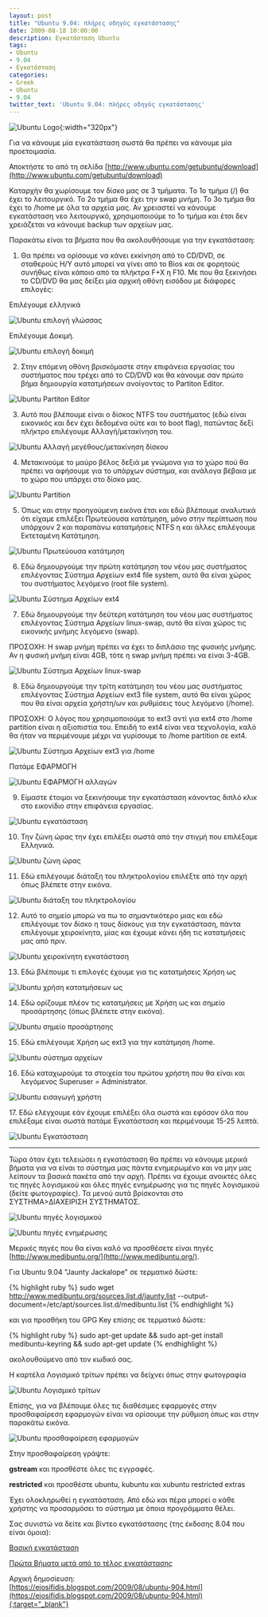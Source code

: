 ```yaml
---
layout: post
title: "Ubuntu 9.04: πλήρες οδηγός εγκατάστασης"
date: 2009-08-18 10:00:00
description: Εγκατάσταση Ubuntu
tags:
- Ubuntu
- 9.04
- Εγκατάσταση
categories:
- Greek
- Ubuntu
- 9.04
twitter_text: 'Ubuntu 9.04: πλήρες οδηγός εγκατάστασης'
---
```


![Ubuntu Logo](/post_images/ubuntu/Ubuntu-Logo.png "Ubuntu Logo"){:width="320px"}

Για να κάνουμε μία εγκατάσταση σωστά θα πρέπει να κάνουμε μία προετοιμασία.

Αποκτήστε το από τη σελίδα [http://www.ubuntu.com/getubuntu/download](http://www.ubuntu.com/getubuntu/download)

Καταρχήν θα χωρίσουμε τον δίσκο μας σε 3 τμήματα. Το 1ο τμήμα (/) θα έχει το λειτουργικό. Το 2ο τμήμα θα έχει την swap μνήμη. Το 3ο τμήμα θα έχει το /home με όλα τα αρχεία μας. Αν χρειαστεί να κάνουμε εγκατάσταση νεο λειτουργικό, χρησιμοποιούμε το 1ο τμήμα και έτσι δεν χρειάζεται να κάνουμε backup των αρχείων μας.

Παρακάτω είναι τα βήματα που θα ακολουθήσουμε για την εγκατάσταση:

1. Θα πρέπει να ορίσουμε να κάνει εκκίνηση από το CD/DVD, σε σταθερούς Η/Υ αυτό μπορεί να γίνει από το Bios και σε φορητούς συνήθως είναι κάποιο από τα πλήκτρα F+X η F10. Με που θα ξεκινήσει το CD/DVD θα μας δείξει μία αρχική οθόνη εισόδου με διάφορες επιλογές:

Επιλέγουμε ελληνικά

![Ubuntu επιλογή γλώσσας](/post_images/ubuntu/904/1.jpg "Ubuntu επιλογή γλώσσας")


Επιλέγουμε Δοκιμή.

![Ubuntu επιλογή δοκιμή](/post_images/ubuntu/904/2.jpg "Ubuntu επιλογή δοκιμή")
 

2. Στην επόμενη οθόνη βρισκόμαστε στην επιφάνεια εργασίας του συστήματος που τρέχει από το CD/DVD και θα κάνουμε σαν πρώτο βήμα δημιουργία κατατμήσεων ανοίγοντας το Partiton Editor.

![Ubuntu Partiton Editor](/post_images/ubuntu/904/3.jpg "Ubuntu Partiton Editor")

3. Αυτό που βλέπουμε είναι ο δίσκος NTFS του συστήματος (εδώ είναι εικονικός και δεν έχει δεδομένα ούτε και το boot flag), πατώντας δεξί πλήκτρο επιλέγουμε Αλλαγή/μετακίνηση του.

![Ubuntu Αλλαγή μεγέθους/μετακίνηση δίσκου](/post_images/ubuntu/904/4.jpg "Ubuntu Αλλαγή μεγέθους/μετακίνηση δίσκου")

4. Μετακινούμε το μαύρο βέλος δεξιά με γνώμονα για το χώρο πού θα πρέπει να αφήσουμε για το υπάρχων σύστημα, και ανάλογα βέβαια με το χώρο που υπάρχει στο δίσκο μας.

![Ubuntu Partition](/post_images/ubuntu/904/5.jpg "Ubuntu Partition")

5. Όπως και στην προηγούμενη εικόνα έτσι και εδώ βλέπουμε αναλυτικά ότι είχαμε επιλέξει Πρωτεύουσα κατάτμηση, μόνο στην περίπτωση που υπάρχουν 2 και παραπάνω κατατμήσεις NTFS η και άλλες επιλέγουμε Εκτεταμένη Κατάτμηση.

![Ubuntu Πρωτεύουσα κατάτμηση](/post_images/ubuntu/904/6.jpg "Ubuntu Πρωτεύουσα κατάτμηση")

6. Εδώ δημιουργούμε την πρώτη κατάτμηση του νέου μας συστήματος επιλέγοντας Σύστημα Αρχείων ext4 file system, αυτό θα είναι χώρος του συστήματος λεγόμενο (root file system).

![Ubuntu Σύστημα Αρχείων ext4](/post_images/ubuntu/904/7.jpg "Ubuntu Σύστημα Αρχείων ext4")

7. Εδώ δημιουργούμε την δεύτερη κατάτμηση του νέου μας συστήματος επιλέγοντας Σύστημα Αρχείων linux-swap, αυτό θα είναι χώρος τις εικονικής μνήμης λεγόμενο (swap).

ΠΡΟΣΟΧΗ: H swap μνήμη πρέπει να έχει το διπλάσιο της φυσικής μνήμης. Αν η φυσική μνήμη είναι 4GB, τότε η swap μνήμη πρέπει να είναι 3-4GB.

![Ubuntu Σύστημα Αρχείων linux-swap](/post_images/ubuntu/904/8.jpg "Ubuntu Σύστημα Αρχείων linux-swap")

8. Εδώ δημιουργούμε την τρίτη κατάτμηση του νέου μας συστήματος επιλέγοντας Σύστημα Αρχείων ext3 file system, αυτό θα είναι χώρος που θα είναι αρχεία χρήστη/ων και ρυθμίσεις τους λεγόμενο (/home).

ΠΡΟΣΟΧΗ: Ο λόγος που χρησιμοποιούμε το ext3 αντί για ext4 στο /home partition είναι η αξιοπιστία του. Επειδή το ext4 είναι νεα τεχνολογία, καλό θα ήταν να περιμένουμε μέχρι να γυρίσουμε το /home partition σε ext4.

![Ubuntu Σύστημα Αρχείων ext3 για /home](/post_images/ubuntu/904/9.jpg "Ubuntu Σύστημα Αρχείων ext3 για /home")

Πατάμε ΕΦΑΡΜΟΓΗ

![Ubuntu ΕΦΑΡΜΟΓΗ αλλαγών](/post_images/ubuntu/904/10.jpg "Ubuntu ΕΦΑΡΜΟΓΗ αλλαγών")

9. Είμαστε έτοιμοι να ξεκινήσουμε την εγκατάσταση κάνοντας διπλό κλικ στο εικονίδιο στην επιφάνεια εργασίας.

![Ubuntu εγκατάσταση](/post_images/ubuntu/904/11.jpg "Ubuntu εγκατάσταση")

10. Την ζώνη ώρας την έχει επιλέξει σωστά από την στιγμή που επιλέξαμε Ελληνικά.

![Ubuntu ζώνη ώρας](/post_images/ubuntu/904/12.jpg "Ubuntu ζώνη ώρας")

11. Εδώ επιλέγουμε διάταξη του πληκτρολογίου επιλέξτε από την αρχή όπως βλέπετε στην εικόνα.

![Ubuntu διάταξη του πληκτρολογίου](/post_images/ubuntu/904/13.jpg "Ubuntu διάταξη του πληκτρολογίου")

12. Αυτό το σημείο μπορώ να πω το σημαντικότερο μιας και εδώ επιλέγουμε τον δίσκο η τους δίσκους για την εγκατάσταση, πάντα επιλέγουμε χειροκίνητα, μίας και έχουμε κάνει ήδη τις κατατμήσεις μας από πριν.

![Ubuntu χειροκίνητη εγκατάσταση](/post_images/ubuntu/904/14.jpg "Ubuntu χειροκίνητη εγκατάσταση")

13. Εδώ βλέπουμε τι επιλογές έχουμε για τις κατατμήσεις Χρήση ως

![Ubuntu χρήση κατατμήσεων ως](/post_images/ubuntu/904/15.jpg "Ubuntu χρήση κατατμήσεων ως")

14. Εδώ ορίζουμε πλέον τις κατατμήσεις με Χρήση ως και σημείο προσάρτησης (όπως βλέπετε στην εικόνα).

![Ubuntu σημείο προσάρτησης](/post_images/ubuntu/904/16.jpg "Ubuntu σημείο προσάρτησης")

15. Εδώ επιλέγουμε Χρήση ως ext3 για την κατάτμηση /home.

![Ubuntu σύστημα αρχείων](/post_images/ubuntu/904/17.jpg "Ubuntu σύστημα αρχείων")

16. Εδώ καταχωρούμε τα στοιχεία του πρώτου χρήστη που θα είναι και λεγόμενος Superuser = Administrator.

![Ubuntu εισαγωγή χρήστη](/post_images/ubuntu/904/18.jpg "Ubuntu εισαγωγή χρήστη")

17\. Εδώ ελέγχουμε εάν έχουμε επιλέξει όλα σωστά και εφόσον όλα που επιλέξαμε είναι σωστά πατάμε Εγκατάσταση και περιμένουμε 15-25 λεπτά.

![Ubuntu Εγκατάσταση](/post_images/ubuntu/904/19.jpg "Ubuntu Εγκατάσταση")

*************************************************************************************************************************************

Τώρα όταν έχει τελειώσει η εγκατάσταση θα πρέπει να κάνουμε μερικά βήματα για να είναι το σύστημα μας πάντα ενημερωμένο και να μην μας λείπουν τα βασικά πακέτα από την αρχή. Πρέπει να έχουμε ανοικτές όλες τις πηγές λογισμικού και όλες πηγές ενημέρωσης για τις πηγές λογισμικού (δείτε φωτογραφίες). Τα μενού αυτά βρίσκονται στο ΣΥΣΤΗΜΑ>ΔΙΑΧΕΙΡΙΣΗ ΣΥΣΤΗΜΑΤΟΣ.

![Ubuntu πηγές λογισμικού](/post_images/ubuntu/904/20.jpg "Ubuntu πηγές λογισμικού")

![Ubuntu πηγές ενημέρωσης](/post_images/ubuntu/904/21.jpg "Ubuntu πηγές ενημέρωσης")

Μερικές πηγές που θα είναι καλό να προσθέσετε είναι πηγές [http://www.medibuntu.org/](http://www.medibuntu.org/).

Για Ubuntu 9.04 "Jaunty Jackalope" σε τερματικό δώστε:

{% highlight ruby %}
sudo wget http://www.medibuntu.org/sources.list.d/jaunty.list --output-document=/etc/apt/sources.list.d/medibuntu.list
{% endhighlight %}

και για προσθήκη του GPG Key επίσης σε τερματικό δώστε:

{% highlight ruby %}
sudo apt-get update && sudo apt-get install medibuntu-keyring && sudo apt-get update
{% endhighlight %}

ακολουθούμενο από τον κωδικό σας.

Η καρτέλα Λογισμικό τρίτων πρέπει να δείχνει όπως στην φωτογραφία

![Ubuntu Λογισμικό τρίτων](/post_images/ubuntu/904/22.jpg "Ubuntu Λογισμικό τρίτων")

Επίσης, για να βλέπουμε όλες τις διαθέσιμες εφαρμογές στην προσθαφαίρεση εφαρμογών είναι να ορίσουμε την ρύθμιση όπως και στην παρακάτω εικόνα.

![Ubuntu προσθαφαίρεση εφαρμογών](/post_images/ubuntu/904/23.jpg "Ubuntu προσθαφαίρεση εφαρμογών")

Στην προσθαφαίρεση γράψτε:

**gstream** και προσθέστε όλες τις εγγραφές.

**restricted** και προσθέστε ubuntu, kubuntu και xubuntu restricted extras

Έχει ολοκληρωθεί η εγκατάσταση. Από εδώ και πέρα μπορεί ο κάθε χρήστης να προσαρμόσει το σύστημα με όποια προγράμματα θέλει.

Σας συνιστώ να δείτε και βίντεο εγκατάστασης (της έκδοσης 8.04 που είναι όμοια):

[Βασική εγκατάσταση](http://econlab.uom.gr/econlab/ubuntu/video/ubuntu8.04.setup.ogg)

[Πρώτα Βήματα μετά από το τέλος εγκατάστασης](http://econlab.uom.gr/econlab/ubuntu/video/ubuntu8.04first-steps.ogg)

Αρχική δημοσίευση:  
[https://eiosifidis.blogspot.com/2009/08/ubuntu-904.html](https://eiosifidis.blogspot.com/2009/08/ubuntu-904.html){:target="_blank"}
